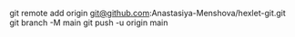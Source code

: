 git remote add origin git@github.com:Anastasiya-Menshova/hexlet-git.git
git branch -M main
git push -u origin main

